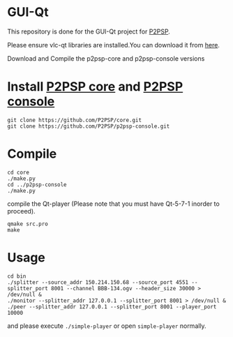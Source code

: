 # GUI-Qt

This repository is done for the GUI-Qt project for [P2PSP](http://www.p2psp.org/en/).

Please ensure vlc-qt libraries are installed.You can download it from [here](https://vlc-qt.tano.si/#download).

Download and Compile the p2psp-core and p2psp-console versions

# Install [P2PSP core](https://github.com/P2PSP/core.git) and [P2PSP console](https://github.com/P2PSP/p2psp-console.git)

```
git clone https://github.com/P2PSP/core.git
git clone https://github.com/P2PSP/p2psp-console.git
```
# Compile

```
cd core
./make.py
cd ../p2psp-console
./make.py

```

compile the Qt-player (Please note that you must have Qt-5-7-1 inorder to proceed).

```
qmake src.pro
make
```
# Usage

```
cd bin
./splitter --source_addr 150.214.150.68 --source_port 4551 --splitter_port 8001 --channel BBB-134.ogv --header_size 30000 > /dev/null &
./monitor --splitter_addr 127.0.0.1 --splitter_port 8001 > /dev/null &
./peer --splitter_addr 127.0.0.1 --splitter_port 8001 --player_port 10000 
```
and please execute `./simple-player` or open `simple-player` normally.

